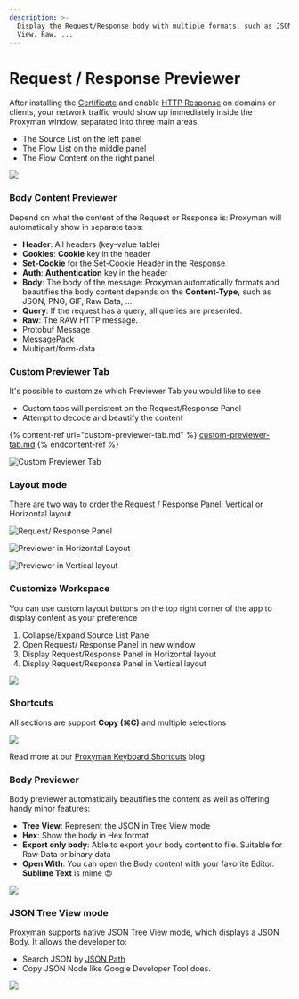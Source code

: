 ```yaml
---
description: >-
  Display the Request/Response body with multiple formats, such as JSON, Tree
  View, Raw, ...
---
```


# Request / Response Previewer

After installing the [Certificate](../debug-devices/macos.md) and enable [HTTP Response](ssl-proxying.md) on domains or clients, your network traffic would show up immediately inside the Proxyman window, separated into three main areas:

* The Source List on the left panel&#x20;
* The Flow List on the middle panel&#x20;
* The Flow Content on the right panel

![](../.gitbook/assets/01.png)

### Body Content Previewer

Depend on what the content of the Request or Response is: Proxyman will automatically show in separate tabs:

* **Header**: All headers (key-value table)
* **Cookies**: **Cookie** key in the header
* **Set-Cookie** for the Set-Cookie Header in the Response
* **Auth**: **Authentication** key in the header
* **Body**: The body of the message: Proxyman automatically formats and beautifies the body content depends on the **Content-Type,** such as JSON, PNG, GIF, Raw Data, ...
* **Query**: If the request has a query, all queries are presented.
* **Raw**: The RAW HTTP message.
* Protobuf Message
* MessagePack
* Multipart/form-data

### Custom Previewer Tab

It's possible to customize which Previewer Tab you would like to see

* Custom tabs will persistent on the Request/Response Panel
* Attempt to decode and beautify the content

{% content-ref url="custom-previewer-tab.md" %}
[custom-previewer-tab.md](custom-previewer-tab.md)
{% endcontent-ref %}



![Custom Previewer Tab](<../.gitbook/assets/Screen Shot 2021-06-25 at 09.39.55.png>)

### Layout mode

There are two way to order the Request / Response Panel: Vertical or Horizontal layout

![Request/ Response Panel](../.gitbook/assets/http\_response\_vertical.png)

![Previewer in Horizontal Layout](<../.gitbook/assets/Screen Shot 2020-04-25 at 16.21.34.png>)

![Previewer in Vertical layout](<../.gitbook/assets/Screen Shot 2020-04-25 at 16.21.55.png>)

### Customize Workspace

You can use custom layout buttons on the top right corner of the app to display content as your preference

1. Collapse/Expand Source List Panel&#x20;
2. Open Request/ Response Panel in new window
3. Display Request/Response Panel in Horizontal layout
4. Display Request/Response Panel in Vertical layout

![](../.gitbook/assets/02.png)

### Shortcuts

All sections are support **Copy (⌘C)** and multiple selections

![](<../.gitbook/assets/Screen Shot 2019-08-17 at 10.04.36.png>)

Read more at our [Proxyman Keyboard Shortcuts](https://proxyman.io/blog/2019/08/Proxyman-keyboard-shortcuts.html) blog

### **Body Previewer**&#x20;

Body previewer automatically beautifies the content as well as offering handy minor features:

* **Tree View**: Represent the JSON in Tree View mode
* **Hex**: Show the body in Hex format
* **Export only body**: Able to export your body content to file. Suitable for Raw Data or binary data
* **Open With**: You can open the Body content with your favorite Editor. **Sublime Text** is mime 😍

![](../.gitbook/assets/body\_previewer.png)

### JSON Tree View mode

Proxyman supports native JSON Tree View mode, which displays a JSON Body. It allows the developer to:

* Search JSON by [JSON Path](jsonpaths.md)
* Copy JSON Node like Google Developer Tool does.

![](<../.gitbook/assets/Screen Shot 2021-10-15 at 16.14.44.png>)







